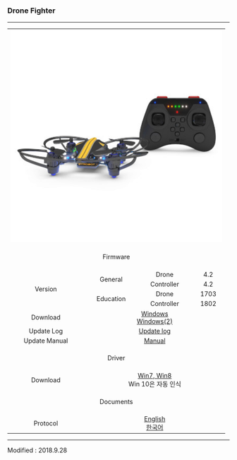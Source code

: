 ### Drone Fighter

---

<div align="center">
    <table>
        <tr>
            <td colspan="4">
                <div align="center">
                    <img src="/assets/images/products/drone_fighter_and_controller.jpg" alt="e_drone" height="480" width="480">
                </div>
            </td>
        </tr>
        <tr>
            <td colspan="4"><div align="center">&nbsp;<br>Firmware<br>&nbsp;</div></td>
        </tr>
        <tr>
            <td rowspan="4"><div align="center">Version</div></td>
            <td rowspan="2"><div align="center">General</div></td>
            <td><div align="center">Drone</div></td>
            <td><div align="center">4.2</div></td>
        </tr>
        <tr>
            <td><div align="center">Controller</div></td>
            <td><div align="center">4.2</div></td>
        </tr>
        <tr>
            <td rowspan="2"<div align="center">Education</div></td>
            <td><div align="center">Drone</div></td>
            <td><div align="center">1703</div></td>
        </tr>
        <tr>
            <td><div align="center">Controller</div></td>
            <td><div align="center">1802</div></td>
        </tr>
        <tr>
            <td><div align="center">Download</div></td>
            <td colspan="3">
                <div align="center"><a href="https://drive.google.com/open?id=1Iu085RiTYxA8CBpZ80ZGDym7qCj0ETyy" target="_blank">Windows</a></div>
                <div align="center"><a href="https://s3.ap-northeast-2.amazonaws.com/byrobot/DroneFighter_20180504_release_4.zip" target="_blank">Windows(2)</a></div>
            </td>
        </tr>
        <tr>
            <td><div align="center">Update Log</div></td>
            <td colspan="3"><div align="center"><a href="/documents/kr/products/dronefighter2017/log/updates/firmware/">Update log</a></div></td>
        </tr>
        <tr>
            <td><div align="center">Update Manual</div></td>
            <td colspan="3"><div align="center"><a href="/documents/kr/products/dronefighter2017/manual/update/">Manual</a></div></td>
        </tr>
        <tr>
            <td colspan="4"><div align="center">&nbsp;<br>Driver<br>&nbsp;</div></td>
        </tr>
        <tr>
            <td><div align="center">Download</div></td>
            <td colspan="3">
                <div align="center"><a href="https://drive.google.com/open?id=19bmT3b8a3nEqCXzXk88lMeO7gHxyGZuY" target="_blank">Win7, Win8</a></div>
                <div align="center">Win 10은 자동 인식</div>
            </td>
        </tr>
        <tr>
            <td colspan="4"><div align="center">&nbsp;<br>Documents<br>&nbsp;</div></td>
        </tr>
        <tr>
            <td><div align="center">Protocol</div></td>
            <td colspan="3">
                <div align="center"><a href="/documents/en/products/dronefighter2017/protocol/">English</a><br/><a href="/documents/kr/products/dronefighter2017/protocol/">한국어</a></div>
            </td>
        </tr>
    </table>
</div>

---

Modified : 2018.9.28